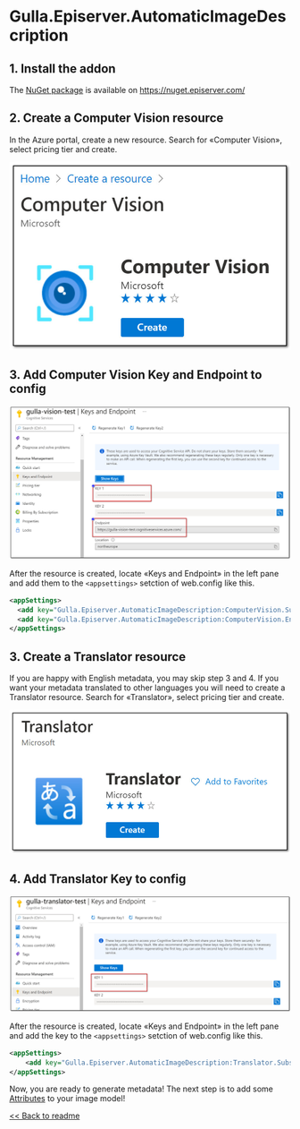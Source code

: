 # Gulla.Episerver.AutomaticImageDescription

## 1. Install the addon
The [NuGet package](https://nuget.episerver.com/package/?id=Gulla.Episerver.AutomaticImageDescription) is available on https://nuget.episerver.com/

## 2. Create a Computer Vision resource
In the Azure portal, create a new resource. Search for «Computer Vision», select pricing tier and create.

![Computer Vision](img/ComputerVision.jpg)

## 3. Add Computer Vision Key and Endpoint to config

![Computer Vision](img/ComputerVisionKeys.jpg)

After the resource is created, locate «Keys and Endpoint» in the left pane and add them to the `<appsettings>` setction of web.config like this.
``` XML
<appSettings>
  <add key="Gulla.Episerver.AutomaticImageDescription:ComputerVision.SubscriptionKey" value="key1" />
  <add key="Gulla.Episerver.AutomaticImageDescription:ComputerVision.Endpoint" value="https://endpoint.com" />
</appSettings>

```

## 3. Create a Translator resource
If you are happy with English metadata, you may skip step 3 and 4. If you want your metadata translated to other languages you will need to create a Translator resource. Search for «Translator», select pricing tier and create.

![Translator](img/Translator.jpg)


## 4. Add Translator Key to config

![Translator](img/TranslatorKeys.jpg)

After the resource is created, locate «Keys and Endpoint» in the left pane and add the key to the `<appsettings>` setction of web.config like this.
``` XML
<appSettings>
    <add key="Gulla.Episerver.AutomaticImageDescription:Translator.SubscriptionKey" value="key1" />
</appSettings>

```

Now, you are ready to generate metadata!
The next step is to add some [Attributes](Attributes.md) to your image model!

[<< Back to readme](../README.md)